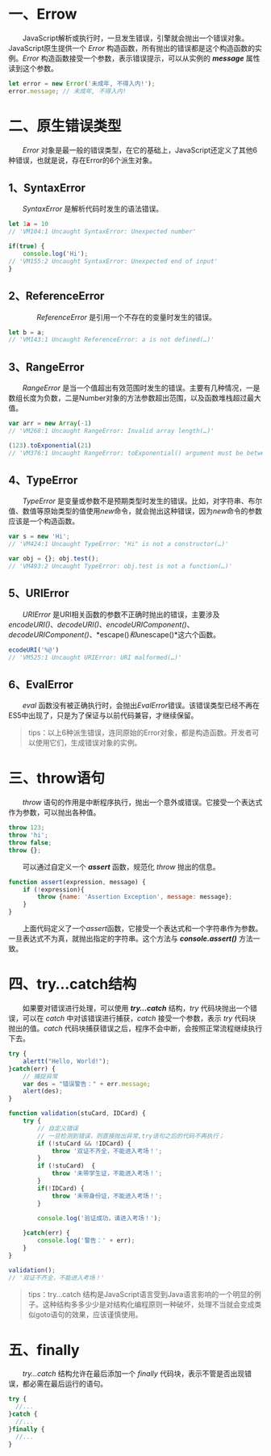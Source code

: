 # 一、Errow

  JavaScript解析或执行时，一旦发生错误，引擎就会抛出一个错误对象。JavaScript原生提供一个 *Error* 构造函数，所有抛出的错误都是这个构造函数的实例。*Error* 构造函数接受一个参数，表示错误提示，可以从实例的 ***message*** 属性读到这个参数。

```javascript
let error = new Error('未成年, 不得入内!');
error.message; // 未成年, 不得入内!
```

# 二、原生错误类型

  *Error* 对象是最一般的错误类型，在它的基础上，JavaScript还定义了其他6种错误，也就是说，存在Error的6个派生对象。

## 1、SyntaxError

  *SyntaxError* 是解析代码时发生的语法错误。

```javascript
let 1a = 10
// 'VM104:1 Uncaught SyntaxError: Unexpected number'

if(true) {
    console.log('Hi');
// 'VM155:2 Uncaught SyntaxError: Unexpected end of input'
}
```

## 2、ReferenceError

    *ReferenceError* 是引用一个不存在的变量时发生的错误。

```javascript
let b = a;
// 'VM143:1 Uncaught ReferenceError: a is not defined(…)'
```

## 3、RangeError

  *RangeError* 是当一个值超出有效范围时发生的错误。主要有几种情况，一是数组长度为负数，二是Number对象的方法参数超出范围，以及函数堆栈超过最大值。

```javascript
var arr = new Array(-1)
// 'VM268:1 Uncaught RangeError: Invalid array length(…)'

(123).toExponential(21)
// 'VM376:1 Uncaught RangeError: toExponential() argument must be between 0 and 20(…)'
```

## 4、TypeError

  *TypeError* 是变量或参数不是预期类型时发生的错误。比如，对字符串、布尔值、数值等原始类型的值使用*new*命令，就会抛出这种错误，因为*new*命令的参数应该是一个构造函数。

```javascript
var s = new 'Hi';
// 'VM424:1 Uncaught TypeError: "Hi" is not a constructor(…)'

var obj = {}; obj.test();
// 'VM493:2 Uncaught TypeError: obj.test is not a function(…)'
```

## 5、URIError

  *URIError* 是URI相关函数的参数不正确时抛出的错误，主要涉及*encodeURI()*、*decodeURI()*、*encodeURIComponent()*、*decodeURIComponent()*、*escape()*和*unescape()*这六个函数。

```javascript
ecodeURI('%@')
// 'VM525:1 Uncaught URIError: URI malformed(…)'
```

## 6、EvalError

  *eval* 函数没有被正确执行时，会抛出*EvalError*错误。该错误类型已经不再在ES5中出现了，只是为了保证与以前代码兼容，才继续保留。

> tips：以上6种派生错误，连同原始的Error对象，都是构造函数。开发者可以使用它们，生成错误对象的实例。

# 三、throw语句

  *throw* 语句的作用是中断程序执行，抛出一个意外或错误。它接受一个表达式作为参数，可以抛出各种值。

```javascript
throw 123;
throw 'hi';
throw false;
throw {};
```

  可以通过自定义一个 ***assert*** 函数，规范化 *throw* 抛出的信息。

```javascript
function assert(expression, message) {
	if (!expression){
		throw {name: 'Assertion Exception', message: message};
	}
}
```

  上面代码定义了一个*assert*函数，它接受一个表达式和一个字符串作为参数。一旦表达式不为真，就抛出指定的字符串。这个方法与 ***console.assert()*** 方法一致。

# 四、try…catch结构

  如果要对错误进行处理，可以使用 ***try…catch*** 结构，*try* 代码块抛出一个错误，可以在 *catch* 中对该错误进行捕获，*catch* 接受一个参数，表示 *try* 代码块抛出的值。*catch* 代码块捕获错误之后，程序不会中断，会按照正常流程继续执行下去。

```javascript
try {
	alertt("Hello, World!");
}catch(err) {
	// 捕捉异常
	var des = "错误警告：" + err.message;
	alert(des);
}
```

```javascript
function validation(stuCard, IDCard) {
	try {
		// 自定义错误
		// 一旦检测到错误，则直接抛出异常,try语句之后的代码不再执行；
		if (!stuCard && !IDCard) {
			throw '双证不齐全，不能进入考场！';
		}
		if (!stuCard)  {
			throw '未带学生证，不能进入考场！';
		}
		if(!IDCard) {
			throw '未带身份证，不能进入考场！';
		}

		console.log('验证成功，请进入考场！');
	
	}catch(err) {
		console.log('警告：' + err);
	}
}

validation();
// '双证不齐全，不能进入考场！'
```

> tips：try…catch 结构是JavaScript语言受到Java语言影响的一个明显的例子。这种结构多多少少是对结构化编程原则一种破坏，处理不当就会变成类似goto语句的效果，应该谨慎使用。

# 五、finally

  *try…catch* 结构允许在最后添加一个 *finally* 代码块，表示不管是否出现错误，都必需在最后运行的语句。

```javascript
try {
  //...
}catch {
  //...
}finally {
  //...
}
```











